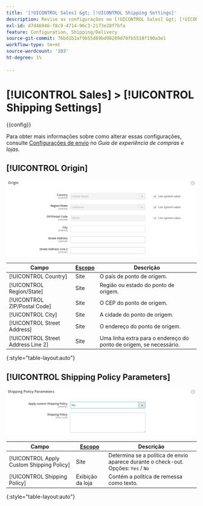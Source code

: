 ```yaml
---
title: '[!UICONTROL Sales] &gt; [!UICONTROL Shipping Settings]'
description: Revise as configurações no [!UICONTROL Sales] &gt; [!UICONTROL Shipping Settings] página do Administrador do Commerce.
exl-id: d7d46946-f8c9-4714-96c3-2173e28f7bfa
feature: Configuration, Shipping/Delivery
source-git-commit: 76bd1b1af9b55d69bd98209d70fb5518f190a3e1
workflow-type: tm+mt
source-wordcount: '103'
ht-degree: 1%

---
```


# [!UICONTROL Sales] > [!UICONTROL Shipping Settings]

{{config}}

Para obter mais informações sobre como alterar essas configurações, consulte [Configurações de envio](../../stores-purchase/shipping-settings.md) no _Guia de experiência de compras e lojas_.

## [!UICONTROL Origin]

![Origem](./assets/shipping-settings-origin.png)<!-- zoom -->

| Campo | [Escopo](../../getting-started/websites-stores-views.md#scope-settings) | Descrição |
|--- |--- |--- |
| [!UICONTROL Country] | Site | O país de ponto de origem. |
| [!UICONTROL Region/State] | Site | Região ou estado do ponto de origem. |
| [!UICONTROL ZIP/Postal Code] | Site | O CEP do ponto de origem. |
| [!UICONTROL City] | Site | A cidade do ponto de origem. |
| [!UICONTROL Street Address] | Site | O endereço do ponto de origem. |
| [!UICONTROL Street Address Line 2] | Site | Uma linha extra para o endereço do ponto de origem, se necessário. |

{:style=&quot;table-layout:auto&quot;}

## [!UICONTROL Shipping Policy Parameters]

![Parâmetros da política de remessa](./assets/shipping-settings-shipping-policy-parameters.png)<!-- zoom -->

| Campo | [Escopo](../../getting-started/websites-stores-views.md#scope-settings) | Descrição |
|--- |--- |--- |
| [!UICONTROL Apply Custom Shipping Policy] | Site | Determina se a política de envio aparece durante o check-out. Opções: `Yes` / `No` |
| [!UICONTROL Shipping Policy] | Exibição da loja | Contém a política de remessa como texto. |

{:style=&quot;table-layout:auto&quot;}
